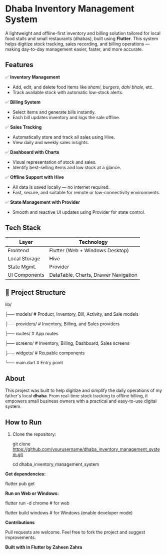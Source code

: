 # Dhaba Inventory Management System

A lightweight and offline-first inventory and billing solution tailored for local food stalls and small restaurants (dhabas), built using **Flutter**. This system helps digitize stock tracking, sales recording, and billing operations — making day-to-day management easier, faster, and more accurate.


## Features

✅ **Inventory Management**  
- Add, edit, and delete food items like *shami*, *burgers*, *dahi bhale*, etc.  
- Track available stock with automatic low-stock alerts.  

✅ **Billing System**  
- Select items and generate bills instantly.  
- Each bill updates inventory and logs the sale offline.  

✅ **Sales Tracking**  
- Automatically store and track all sales using Hive.  
- View daily and weekly sales insights.

✅ **Dashboard with Charts**  
- Visual representation of stock and sales.  
- Identify best-selling items and low stock at a glance.

✅ **Offline Support with Hive**  
- All data is saved locally — no internet required.  
- Fast, secure, and suitable for remote or low-connectivity environments.

✅ **State Management with Provider**  
- Smooth and reactive UI updates using Provider for state control.


## Tech Stack

| Layer         | Technology        |
|---------------|-------------------|
| Frontend      | Flutter (Web + Windows Desktop) |
| Local Storage | Hive              |
| State Mgmt.   | Provider          |
| UI Components | DataTable, Charts, Drawer Navigation |


## 📁 Project Structure

lib/

├── models/        # Product, Inventory, Bill, Activity, and Sale models

├── providers/     # Inventory, Billing, and Sales providers

├── routes/        # App routes

├── screens/       # Inventory, Billing, Dashboard, Sales screens

├── widgets/       # Reusable components

└── main.dart      # Entry point

## About

This project was built to help digitize and simplify the daily operations of my father's local **dhaba**. From real-time stock tracking to offline billing, it empowers small business owners with a practical and easy-to-use digital system.


##  How to Run

1. Clone the repository:
   
   git clone https://github.com/yourusername/dhaba_inventory_management_system.git
   
   cd dhaba_inventory_management_system
   
**Get dependencies:**

flutter pub get

**Run on Web or Windows:**

flutter run -d chrome   # for web 

flutter build windows   # for Windows (enable developer mode)

**Contributions**

Pull requests are welcome. Feel free to fork the project and suggest improvements.

**Built with in Flutter by Zaheen Zahra**
